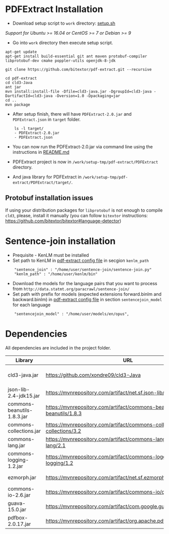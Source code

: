 # PDFExtract Installation

- Download setup script to `work` directory: [setup.sh](setup.sh)

*Support for Ubuntu >= 16.04 or CentOS >= 7 or Debian >= 9*
	

- Go into `work` directory then execute setup script.

```
apt-get update
apt-get install build-essential git ant maven protobuf-compiler libprotobuf-dev cmake poppler-utils openjdk-8-jdk

git clone https://github.com/bitextor/pdf-extract.git --recursive

cd pdf-extract
cd cld3-Java
ant jar
mvn install:install-file -Dfile=cld3-java.jar -DgroupId=cld3-java -DartifactId=cld3-java -Dversion=1.0 -Dpackaging=jar
cd ..
mvn package
```

- After setup finish, there will have `PDFExtract-2.0.jar` and `PDFExtract.json` in `target` folder.

```
	ls -l target/
	- PDFExtract-2.0.jar
	- PDFExtract.json
```

- You can now run the PDFExtract-2.0.jar via command line using the instructions in [README.md](README.md)

- PDFExtract project is now in `/work/setup-tmp/pdf-extract/PDFExtract` directory.

- And java library for PDFExtract in `/work/setup-tmp/pdf-extract/PDFExtract/target/`.


## Protobuf installation issues
If using your distribution packages for `libprotobuf` is not enough to compile `cld3`, please, install it manually (you can follow `bitextor` instructions: https://github.com/bitextor/bitextor#language-detector)



# Sentence-join installation

- Prequisite - KenLM must be installed
- Set path to KenLM in [pdf-extract config file](PDFExtract.json) in secgion `kenlm_path`

```
	"sentence_join" : "/home/user/sentence-join/sentence-join.py"
	"kenlm_path" : "/home/user/kenlm/bin"
```

- Download the models for the language pairs that you want to process from `http://data.statmt.org/paracrawl/sentence-join/`
- Set path with prefix for models (expected extensions forward.binlm and backward.binlm) in [pdf-extract config file](PDFExtract.json) in section `sentencejoin_model` for each language

```
	"sentencejoin_model" : "/home/user/models/en/opus",
```


# Dependencies
All dependencies are included in the project folder.


| Library | URL| Description |
| --- | --- | --- |
| cld3-java.jar | https://github.com/xondre09/cld3-Java | Java wrapper for cld3 |
| json-lib-2.4-jdk15.jar |	https://mvnrepository.com/artifact/net.sf.json-lib/json-lib/2.4 | Read json |
| commons-beanutils-1.8.3.jar | https://mvnrepository.com/artifact/commons-beanutils/commons-beanutils/1.8.3 | Dependency of json |
| commons-collections.jar | https://mvnrepository.com/artifact/commons-collections/commons-collections/3.2 | Dependency of json |
| commons-lang.jar | https://mvnrepository.com/artifact/commons-lang/commons-lang/2.1 | Dependency of json |
| commons-logging-1.2.jar |	https://mvnrepository.com/artifact/commons-logging/commons-logging/1.2 | Dependency of json |
| ezmorph.jar |	https://mvnrepository.com/artifact/net.sf.ezmorph/ezmorph/1.0.6 | Dependency of json |
| commons-io-2.6.jar | https://mvnrepository.com/artifact/commons-io/commons-io/2.6 | Read / write file |
| guava-15.0.jar |	https://mvnrepository.com/artifact/com.google.guava/guava/15.0 | Manage collections |
| pdfbox-2.0.17.jar |	https://mvnrepository.com/artifact/org.apache.pdfbox/pdfbox/2.0.17 | Manage pdf file |


